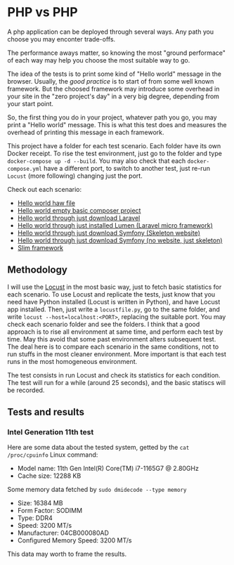 # PHP vs PHP

A php application can be deployed through several ways. Any path you choose you may enconter trade-offs.

The performance aways matter, so knowing the most "ground performace" of each way may help you choose the most suitable way to go.

The idea of the tests is to print some kind of "Hello world" message in the browser. Usually, the *good practice* is to start of from some well known framework. But the choosed framework may introduce some overhead in your site in the "zero project's day" in a very big degree, depending from your start point.

So, the first thing you do in your project, whatever path you go, you may print a "Hello world" message. This is what this test does and measures the overhead of printing this message in each framework.

This project have a folder for each test scenario. Each folder have its own Docker receipt. To rise the test environment, just go to the folder and type `docker-compose up -d --build`. You may also check that each `docker-compose.yml` have a different port, to switch to another test, just re-run `Locust` (more following) changing just the port.

Check out each scenario:

* [Hello world haw file](hawfile/README.md)
* [Hello world empty basic composer project](basic_composer_project/README.md)
* [Hello world through just download Laravel](laravel/README.md)
* [Hello world through just installed Lumen (Laravel micro framework)](lumen/README.md)
* [Hello world through just download Symfony (Skeleton website)](symfony_website/README.md)
* [Hello world through just download Symfony (no website, just skeleton)](symfony_skeleton/README.md)
* [Slim framework](slim/README.md)

## Methodology

I will use the [Locust](https://locust.io/) in the most basic way, just to fetch basic statistics for each scenario. To use Locust and replicate the tests, just know that you need have Python installed (Locust is written in Python), and have Locust app installed. Then, just write a `locustfile.py`, go to the same folder, and write `locust --host=localhost:<PORT>`, replacing the suitable port. You may check each scenario folder and see the folders.
I think that a good approach is to rise all environment at same time, and perform each test by time. May this avoid that some past environment alters subsequent test. The deal here is to compare each scenario in the same conditions, not to run stuffs in the most cleaner environment. More important is that each test runs in the most homogeneous environment.

The test consists in run Locust and check its statistics for each condition. The test will run for a while (around 25 seconds), and the basic statiscs will be recorded.

## Tests and results

### Intel Generation 11th test

Here are some data about the tested system, getted by the `cat /proc/cpuinfo` Linux command:

* Model name: 11th Gen Intel(R) Core(TM) i7-1165G7 @ 2.80GHz
* Cache size: 12288 KB

Some memory data fetched by `sudo dmidecode --type memory`

* Size: 16384 MB
* Form Factor: SODIMM
* Type: DDR4
* Speed: 3200 MT/s
* Manufacturer: 04CB000080AD
* Configured Memory Speed: 3200 MT/s

This data may worth to frame the results.


